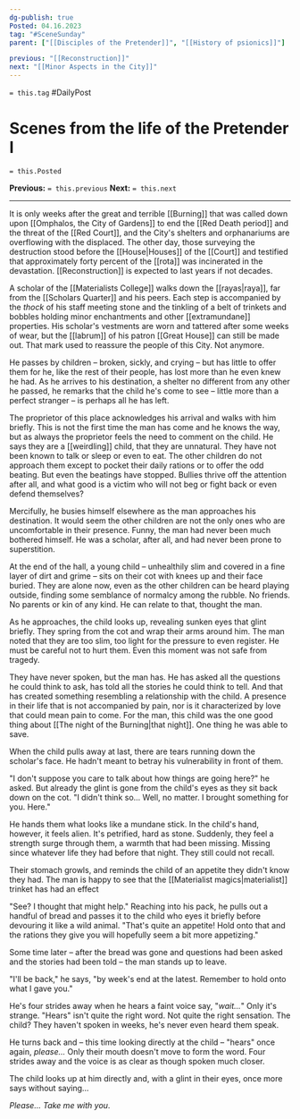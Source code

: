 ```yaml
---
dg-publish: true
Posted: 04.16.2023
tag: "#SceneSunday"
parent: ["[[Disciples of the Pretender]]", "[[History of psionics]]"]

previous: "[[Reconstruction]]"
next: "[[Minor Aspects in the City]]"
---
```

`= this.tag` #DailyPost 
# Scenes from the life of the Pretender I
`= this.Posted`

**Previous:** `= this.previous`
**Next:** `= this.next`

---

It is only weeks after the great and terrible [[Burning]] that was called down upon [[Omphalos, the City of Gardens]] to end the [[Red Death period]] and the threat of the [[Red Court]], and the City's shelters and orphanariums are overflowing with the displaced. The other day, those surveying the destruction stood before the [[House|Houses]] of the [[Court]] and testified that approximately forty percent of the [[rota]] was incinerated in the devastation. [[Reconstruction]] is expected to last years if not decades.

A scholar of the [[Materialists College]] walks down the [[rayas|raya]], far from the [[Scholars Quarter]] and his peers. Each step is accompanied by the *thock* of his staff meeting stone and the tinkling of a belt of trinkets and bobbles holding minor enchantments and other [[extramundane]] properties. His scholar's vestments are worn and tattered after some weeks of wear, but the [[labrum]] of his patron [[Great House]] can still be made out. That mark used to reassure the people of this City. Not anymore.

He passes by children – broken, sickly, and crying – but has little to offer them for he, like the rest of their people, has lost more than he even knew he had. As he arrives to his destination, a shelter no different from any other he passed, he remarks that the child he's come to see – little more than a perfect stranger – is perhaps all he has left.

The proprietor of this place acknowledges his arrival and walks with him briefly. This is not the first time the man has come and he knows the way, but as always the proprietor feels the need to comment on the child. He says they are a [[weirdling]] child, that they are unnatural. They have not been known to talk or sleep or even to eat. The other children do not approach them except to pocket their daily rations or to offer the odd beating. But even the beatings have stopped. Bullies thrive off the attention after all, and what good is a victim who will not beg or fight back or even defend themselves?

Mercifully, he busies himself elsewhere as the man approaches his destination. It would seem the other children are not the only ones who are uncomfortable in their presence. Funny, the man had never been much bothered himself. He was a scholar, after all, and had never been prone to superstition.

At the end of the hall, a young child – unhealthily slim and covered in a fine layer of dirt and grime – sits on their cot with knees up and their face buried. They are alone now, even as the other children can be heard playing outside, finding some semblance of normalcy among the rubble. No friends. No parents or kin of any kind. He can relate to that, thought the man.

As he approaches, the child looks up, revealing sunken eyes that glint briefly. They spring from the cot and wrap their arms around him. The man noted that they are too slim, too light for the pressure to even register. He must be careful not to hurt them. Even this moment was not safe from tragedy.

They have never spoken, but the man has. He has asked all the questions he could think to ask, has told all the stories he could think to tell. And that has created something resembling a relationship with the child. A presence in their life that is not accompanied by pain, nor is it characterized by love that could mean pain to come. For the man, this child was the one good thing about [[The night of the Burning|that night]]. One thing he was able to save.

When the child pulls away at last, there are tears running down the scholar's face. He hadn't meant to betray his vulnerability in front of them.

"I don't suppose you care to talk about how things are going here?" he asked. But already the glint is gone from the child's eyes as they sit back down on the cot. "I didn't think so... Well, no matter. I brought something for you. Here."

He hands them what looks like a mundane stick. In the child's hand, however, it feels alien. It's petrified, hard as stone. Suddenly, they feel a strength surge through them, a warmth that had been missing. Missing since whatever life they had before that night. They still could not recall.

Their stomach growls, and reminds the child of an appetite they didn't know they had. The man is happy to see that the [[Materialist magics|materialist]] trinket has had an effect

"See? I thought that might help." Reaching into his pack, he pulls out a handful of bread and passes it to the child who eyes it briefly before devouring it like a wild animal. "That's quite an appetite! Hold onto that and the rations they give you will hopefully seem a bit more appetizing."

Some time later – after the bread was gone and questions had been asked and the stories had been told – the man stands up to leave.

"I'll be back," he says, "by week's end at the latest. Remember to hold onto what I gave you."

He's four strides away when he hears a faint voice say, "*wait...*" Only it's strange. "Hears" isn't quite the right word. Not quite the right sensation. The child? They haven't spoken in weeks, he's never even heard them speak.

He turns back and – this time looking directly at the child – "hears" once again, *please...* Only their mouth doesn't move to form the word. Four strides away and the voice is as clear as though spoken much closer.

The child looks up at him directly and, with a glint in their eyes, once more says without saying...

*Please... Take me with you*.